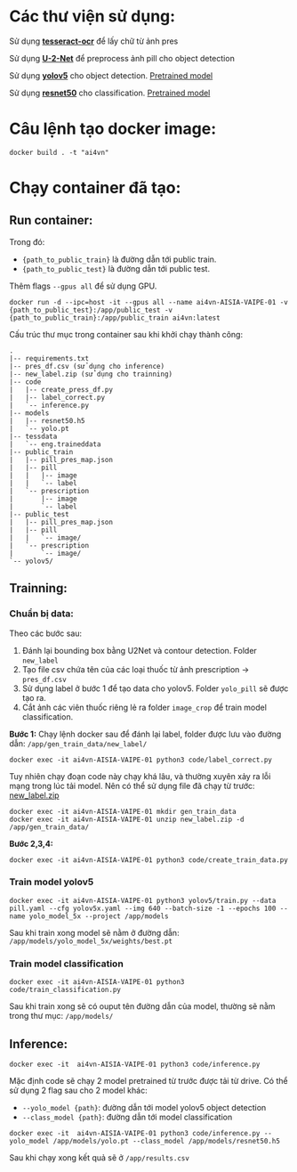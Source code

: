 # Các thư viện sử dụng:

Sử dụng [**tesseract-ocr**](https://github.com/tesseract-ocr/tesseract) để lấy chữ từ ảnh pres

Sử dụng [**U-2-Net**](https://github.com/xuebinqin/U-2-Net) để preprocess ảnh pill cho object detection

Sử dụng [**yolov5**](https://github.com/ultralytics/yolov5) cho object detection. [Pretrained model](https://drive.google.com/file/d/1-slos4_7v9bMOYFEs40HKJFJ4GI8BfzJ/view?usp=sharing)

Sử dụng [**resnet50**](https://www.tensorflow.org/api_docs/python/tf/keras/applications/resnet50/ResNet50) cho classification. [Pretrained model](https://drive.google.com/file/d/1-U253UBmypqAZDRJZ2fgC3hQE0-ZBSAJ/view?usp=sharing)

# Câu lệnh tạo docker image:

```console
docker build . -t "ai4vn"
```

# Chạy container đã tạo:

## Run container:

Trong đó:

- `{path_to_public_train}` là đường dẫn tới public train.
- `{path_to_public_test}` là đường dẫn tới public test.

Thêm flags `--gpus all` để sử dụng GPU.

```console
docker run -d --ipc=host -it --gpus all --name ai4vn-AISIA-VAIPE-01 -v {path_to_public_test}:/app/public_test -v {path_to_public_train}:/app/public_train ai4vn:latest
```

Cấu trúc thư mục trong container sau khi khởi chạy thành công:

```console
.
|-- requirements.txt
|-- pres_df.csv (sử dụng cho inference)
|-- new_label.zip (sử dụng cho trainning)
|-- code
|   |-- create_press_df.py
|   |-- label_correct.py
|   `-- inference.py
|-- models
|   |-- resnet50.h5
|   `-- yolo.pt
|-- tessdata
|   `-- eng.traineddata
|-- public_train
|   |-- pill_pres_map.json
|   |-- pill
|   |   |-- image
|   |   `-- label
|   `-- prescription
|       |-- image
|       `-- label
|-- public_test
|   |-- pill_pres_map.json
|   |-- pill
|   |   `-- image/
|   `-- prescription
|       `-- image/
`-- yolov5/
```

## Trainning:

### Chuẩn bị data:

Theo các bước sau:

1. Đánh lại bounding box bằng U2Net và contour detection. Folder `new_label`
2. Tạo file csv chứa tên của các loại thuốc từ ảnh prescription -> `pres_df.csv`
3. Sử dụng label ở bước 1 để tạo data cho yolov5. Folder `yolo_pill` sẽ được tạo ra.
4. Cắt ảnh các viên thuốc riêng lẻ ra folder `image_crop` để train model classification.

**Bước 1:** Chạy lệnh docker sau để đánh lại label, folder được lưu vào đường dẫn: `/app/gen_train_data/new_label/`

```console
docker exec -it ai4vn-AISIA-VAIPE-01 python3 code/label_correct.py
```

Tuy nhiên chạy đoạn code này chạy khá lâu, và thường xuyên xảy ra lỗi mạng trong lúc tải model. Nên có thể sử dụng file đã chạy từ trước: [new_label.zip](new_label.zip)

```console
docker exec -it ai4vn-AISIA-VAIPE-01 mkdir gen_train_data
docker exec -it ai4vn-AISIA-VAIPE-01 unzip new_label.zip -d /app/gen_train_data/
```

**Bước 2,3,4:**

```console
docker exec -it ai4vn-AISIA-VAIPE-01 python3 code/create_train_data.py
```

### Train model yolov5

```console
docker exec -it ai4vn-AISIA-VAIPE-01 python3 yolov5/train.py --data pill.yaml --cfg yolov5x.yaml --img 640 --batch-size -1 --epochs 100 --name yolo_model_5x --project /app/models
```

Sau khi train xong model sẽ nằm ở đường dẫn: `/app/models/yolo_model_5x/weights/best.pt`

### Train model classification

```console
docker exec -it ai4vn-AISIA-VAIPE-01 python3 code/train_classification.py
```

Sau khi train xong sẽ có ouput tên đường dẫn của model, thường sẽ nằm trong thư mục: `/app/models/`

## Inference:

```console
docker exec -it  ai4vn-AISIA-VAIPE-01 python3 code/inference.py
```

Mặc định code sẽ chạy 2 model pretrained từ trước được tải từ drive. Có thể sử dụng 2 flag sau cho 2 model khác:

- `--yolo_model {path}`: đường dẫn tới model yolov5 object detection
- `--class_model {path}`: đường dẫn tới model classification

```console
docker exec -it  ai4vn-AISIA-VAIPE-01 python3 code/inference.py --yolo_model /app/models/yolo.pt --class_model /app/models/resnet50.h5
```

Sau khi chạy xong kết quả sẽ ở `/app/results.csv`
